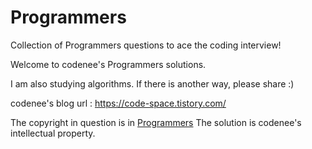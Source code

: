 # Programmers

Collection of Programmers questions to ace the coding interview! 

Welcome to codenee's Programmers solutions.

I am also studying algorithms.
If there is another way, please share :)

codenee's blog url : https://code-space.tistory.com/

The copyright in question is in [Programmers](https://programmers.co.kr/)
The solution is codenee's intellectual property.
